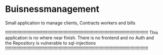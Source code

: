 # Buisnessmanagement
Small application to manage clients, Contracts workers and bills

!!!!!!!!!!!!!!!!!!!!!!!!!!!!!!!!!!!!!!!!!!!!!!!!!!!!!!!!!!!!!!!!!!!!!!!!!!!!!!!!!!!!!!!!!!!!!!!!!!!!!!!!!!!!!!!!!!!
This application is no where near finish. 
There is no frontend and no Auth and the Repository is vulnerable to sql-injections
!!!!!!!!!!!!!!!!!!!!!!!!!!!!!!!!!!!!!!!!!!!!!!!!!!!!!!!!!!!!!!!!!!!!!!!!!!!!!!!!!!!!!!!!!!!!!!!!!!!!!!!!!!!!!!!!!!!

